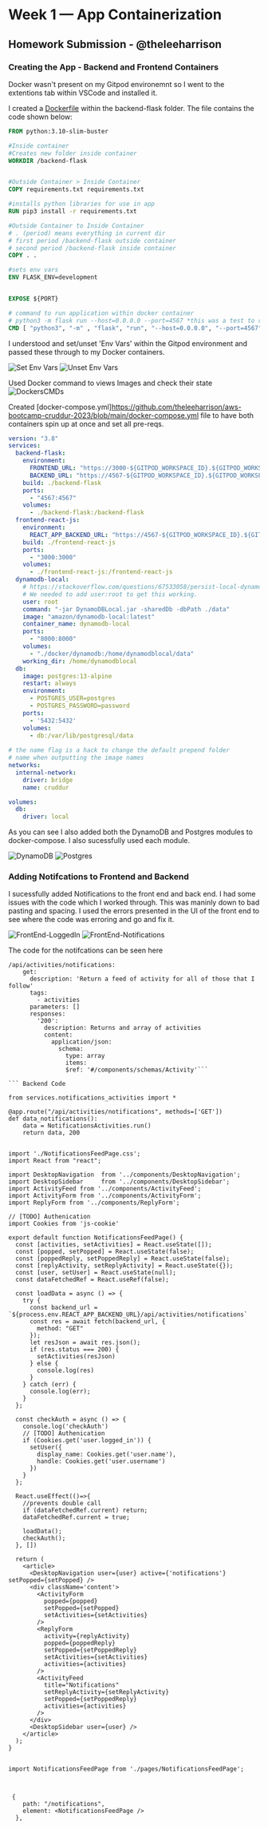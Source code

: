 # Week 1 — App Containerization
## Homework Submission - @theleeharrison

### Creating the App - Backend and Frontend Containers

Docker wasn't present on my Gitpod environemnt so I went to the extentions tab within VSCode and installed it.

I created a [Dockerfile](https://github.com/theleeharrison/aws-bootcamp-cruddur-2023/blob/main/backend-flask/Dockerfile) within the backend-flask folder. The file contains the code shown below:

```dockerfile
FROM python:3.10-slim-buster

#Inside container
#Creates new folder inside container
WORKDIR /backend-flask


#Outside Container > Inside Container
COPY requirements.txt requirements.txt

#installs python libraries for use in app
RUN pip3 install -r requirements.txt

#Outside Container to Inside Container
# . (period) means everything in current dir
# first period /backend-flask outside container
# second period /backend-flask inside container
COPY . .

#sets env vars
ENV FLASK_ENV=development


EXPOSE ${PORT}

# command to run application within docker container
# python3 -m flask run --host=0.0.0.0 --port=4567 *this was a test to run in local gitpod*
CMD [ "python3", "-m" , "flask", "run", "--host=0.0.0.0", "--port=4567"]
```

I understood and set/unset 'Env Vars' within the Gitpod environment and passed these through to my Docker containers.

![Set Env Vars](assets/Week1-SetEnvVars.png)
![Unset Env Vars](assets/Week1-UnsetEnvVars.png)

Used Docker command to views Images and check their state
![DockersCMDs](assets/Week1-DockerCMDs.png)

Created [docker-compose.yml]https://github.com/theleeharrison/aws-bootcamp-cruddur-2023/blob/main/docker-compose.yml file to have both containers spin up at once and set all pre-reqs.

```docker-compose.yml
version: "3.8"
services:
  backend-flask:
    environment:
      FRONTEND_URL: "https://3000-${GITPOD_WORKSPACE_ID}.${GITPOD_WORKSPACE_CLUSTER_HOST}"
      BACKEND_URL: "https://4567-${GITPOD_WORKSPACE_ID}.${GITPOD_WORKSPACE_CLUSTER_HOST}"
    build: ./backend-flask
    ports:
      - "4567:4567"
    volumes:
      - ./backend-flask:/backend-flask
  frontend-react-js:
    environment:
      REACT_APP_BACKEND_URL: "https://4567-${GITPOD_WORKSPACE_ID}.${GITPOD_WORKSPACE_CLUSTER_HOST}"
    build: ./frontend-react-js
    ports:
      - "3000:3000"
    volumes:
      - ./frontend-react-js:/frontend-react-js
  dynamodb-local:
    # https://stackoverflow.com/questions/67533058/persist-local-dynamodb-data-in-volumes-lack-permission-unable-to-open-databa
    # We needed to add user:root to get this working.
    user: root
    command: "-jar DynamoDBLocal.jar -sharedDb -dbPath ./data"
    image: "amazon/dynamodb-local:latest"
    container_name: dynamodb-local
    ports:
      - "8000:8000"
    volumes:
      - "./docker/dynamodb:/home/dynamodblocal/data"
    working_dir: /home/dynamodblocal
  db:
    image: postgres:13-alpine
    restart: always
    environment:
      - POSTGRES_USER=postgres
      - POSTGRES_PASSWORD=password
    ports:
      - '5432:5432'
    volumes: 
      - db:/var/lib/postgresql/data
      
# the name flag is a hack to change the default prepend folder
# name when outputting the image names
networks: 
  internal-network:
    driver: bridge
    name: cruddur

volumes:
  db:
    driver: local
```

As you can see I also added both the DynamoDB and Postgres modules to docker-compose. I also sucessfully used each module.

![DynamoDB](assets/Week1-DynamoDB.png)
![Postgres](assets/Week1-Postgres.png)

### Adding Notifcations to Frontend and Backend

I sucessfully added Notifications to the front end and back end. I had some issues with the code which I worked through. This was maninly down to bad pasting and spacing. I used the errors presented in the UI of the front end to see where the code was erroring and go and fix it.

![FrontEnd-LoggedIn](assets/Week1-FrontEndLoggedIn.png)
![FrontEnd-Notifications](assets/Week1-Notifications.png)

The code for the notifcations can be seen here

``` API File
/api/activities/notifications:
    get:
      description: 'Return a feed of activity for all of those that I follow'
      tags:
        - activities
      parameters: []
      responses:
        '200':
          description: Returns and array of activities
          content:
            application/json:
              schema:
                type: array
                items:
                $ref: '#/components/schemas/Activity'```

``` Backend Code

from services.notifications_activities import *

@app.route("/api/activities/notifications", methods=['GET'])
def data_notifications():
    data = NotificationsActivities.run()
    return data, 200
```

``` Frontend Notifications Page

import './NotificationsFeedPage.css';
import React from "react";

import DesktopNavigation  from '../components/DesktopNavigation';
import DesktopSidebar     from '../components/DesktopSidebar';
import ActivityFeed from '../components/ActivityFeed';
import ActivityForm from '../components/ActivityForm';
import ReplyForm from '../components/ReplyForm';

// [TODO] Authenication
import Cookies from 'js-cookie'

export default function NotificationsFeedPage() {
  const [activities, setActivities] = React.useState([]);
  const [popped, setPopped] = React.useState(false);
  const [poppedReply, setPoppedReply] = React.useState(false);
  const [replyActivity, setReplyActivity] = React.useState({});
  const [user, setUser] = React.useState(null);
  const dataFetchedRef = React.useRef(false);

  const loadData = async () => {
    try {
      const backend_url = `${process.env.REACT_APP_BACKEND_URL}/api/activities/notifications`
      const res = await fetch(backend_url, {
        method: "GET"
      });
      let resJson = await res.json();
      if (res.status === 200) {
        setActivities(resJson)
      } else {
        console.log(res)
      }
    } catch (err) {
      console.log(err);
    }
  };

  const checkAuth = async () => {
    console.log('checkAuth')
    // [TODO] Authenication
    if (Cookies.get('user.logged_in')) {
      setUser({
        display_name: Cookies.get('user.name'),
        handle: Cookies.get('user.username')
      })
    }
  };

  React.useEffect(()=>{
    //prevents double call
    if (dataFetchedRef.current) return;
    dataFetchedRef.current = true;

    loadData();
    checkAuth();
  }, [])

  return (
    <article>
      <DesktopNavigation user={user} active={'notifications'} setPopped={setPopped} />
      <div className='content'>
        <ActivityForm  
          popped={popped}
          setPopped={setPopped} 
          setActivities={setActivities} 
        />
        <ReplyForm 
          activity={replyActivity} 
          popped={poppedReply} 
          setPopped={setPoppedReply} 
          setActivities={setActivities} 
          activities={activities} 
        />
        <ActivityFeed 
          title="Notifications" 
          setReplyActivity={setReplyActivity} 
          setPopped={setPoppedReply} 
          activities={activities} 
        />
      </div>
      <DesktopSidebar user={user} />
    </article>
  );
}
```

``` Frontend Notifications in App.js

import NotificationsFeedPage from './pages/NotificationsFeedPage';



 {
    path: "/notifications",
    element: <NotificationsFeedPage />
  },
```






